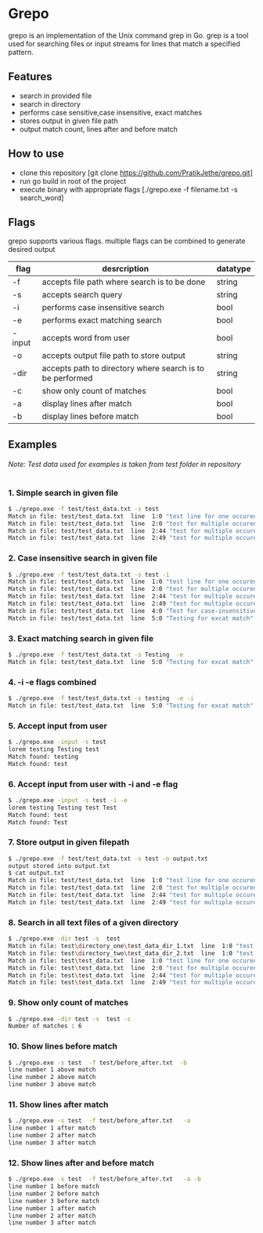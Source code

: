 # Grepo
grepo is an implementation of the Unix command grep in Go. grep is a tool used for searching files or input streams for lines that match a specified pattern.

## Features

- search in provided file
- search in directory
- performs case sensitive,case insensitive, exact matches
- stores output in given file path
- output match count, lines after and before match

## How to use
- clone this repository [git clone https://github.com/PratikJethe/grepo.git]
- run go build in root of the project
- execute binary with appropriate flags [./grepo.exe -f filename.txt -s search_word]




## Flags

grepo supports various flags. multiple flags can be combined to generate desired output

| flag | desrcription | datatype
| ------ | ------ | ---- |
| -f | accepts file path where search is to be done | string
| -s | accepts search query| string
| -i | performs case insensitive search| bool
| -e | performs exact matching search | bool
| -input | accepts word from user | bool
| -o | accepts output file path to store output | string
| -dir | accepts path to directory where search is to be performed | string
| -c | show only count of matches | bool
| -a | display lines after match | bool
| -b | display lines before match | bool


## Examples 
###### Note: Test data used for examples is taken from test folder in repository 
#
#
### 1. Simple search in given file
 
```sh
$ ./grepo.exe -f test/test_data.txt -s test
Match in file: test/test_data.txt  line  1:0 "test line for one occurence in single line"
Match in file: test/test_data.txt  line  2:0 "test for multiple occurences in single line test test"
Match in file: test/test_data.txt  line  2:44 "test for multiple occurences in single line test test"
Match in file: test/test_data.txt  line  2:49 "test for multiple occurences in single line test test"
```

### 2. Case insensitive search in given file
 
```sh
$ ./grepo.exe -f test/test_data.txt -s test -i
Match in file: test/test_data.txt  line  1:0 "test line for one occurence in single line"
Match in file: test/test_data.txt  line  2:0 "test for multiple occurences in single line test test"
Match in file: test/test_data.txt  line  2:44 "test for multiple occurences in single line test test"
Match in file: test/test_data.txt  line  2:49 "test for multiple occurences in single line test test"
Match in file: test/test_data.txt  line  4:0 "Test for case-insensitive "
Match in file: test/test_data.txt  line  5:0 "Testing for excat match"
```
### 3. Exact matching search in given file
 
```sh
$ ./grepo.exe -f test/test_data.txt -s Testing  -e
Match in file: test/test_data.txt  line  5:0 "Testing for excat match"
```
### 4. -i -e flags combined
 
```sh
$ ./grepo.exe -f test/test_data.txt -s testing  -e -i
Match in file: test/test_data.txt  line  5:0 "Testing for excat match"
```
### 5. Accept input from user
 
```sh
$ ./grepo.exe -input -s test
lorem testing Testing test
Match found: testing
Match found: test
```

### 6. Accept input from user with -i and -e flag
 
```sh
$ ./grepo.exe -input -s test -i -e
lorem testing Testing test Test
Match found: test
Match found: Test
```

### 7. Store output in given filepath
 
```sh
$ ./grepo.exe -f test/test_data.txt -s test -o output.txt
output stored into output.txt
$ cat output.txt 
Match in file: test/test_data.txt  line  1:0 "test line for one occurence in single line"
Match in file: test/test_data.txt  line  2:0 "test for multiple occurences in single line test test"
Match in file: test/test_data.txt  line  2:44 "test for multiple occurences in single line test test"
Match in file: test/test_data.txt  line  2:49 "test for multiple occurences in single line test test"
```

### 8. Search in all text files of a given directory
 
```sh
$ ./grepo.exe -dir test -s  test
Match in file: test\directory_one\test_data_dir_1.txt  line  1:0 "test data in directory one"
Match in file: test\directory_two\test_data_dir_2.txt  line  1:0 "test data in directory one"        
Match in file: test\test_data.txt  line  1:0 "test line for one occurence in single line"
Match in file: test\test_data.txt  line  2:0 "test for multiple occurences in single line test test" 
Match in file: test\test_data.txt  line  2:44 "test for multiple occurences in single line test test"
Match in file: test\test_data.txt  line  2:49 "test for multiple occurences in single line test test"
```

### 9. Show only count of matches
 
```sh
$ ./grepo.exe -dir test -s  test -c
Number of matches : 6
```

### 10. Show lines before match
 
```sh
$ ./grepo.exe -s test  -f test/before_after.txt  -b
line number 1 above match 
line number 2 above match
line number 3 above match
```

### 11. Show lines after match
 
```sh
$ ./grepo.exe -s test  -f test/before_after.txt   -a
line number 1 after match 
line number 2 after match
line number 3 after match
```
### 12. Show lines after and before match
 
```sh
$ ./grepo.exe -s test  -f test/before_after.txt   -a -b
line number 1 before match 
line number 2 before match
line number 3 before match
line number 1 after match
line number 2 after match
line number 3 after match
```
